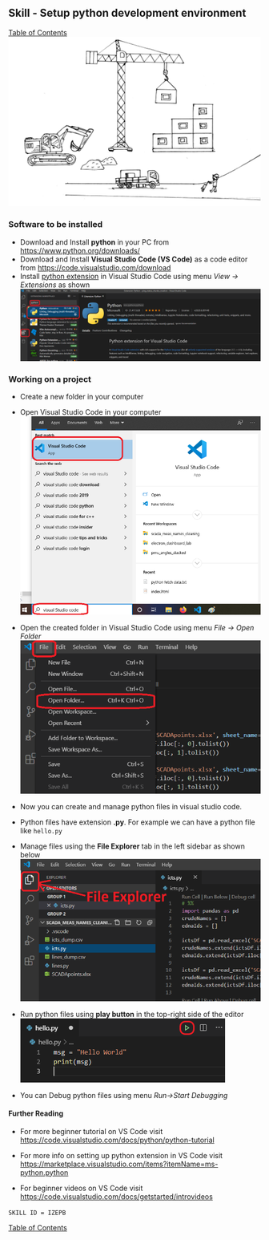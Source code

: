 ## Skill - Setup python development environment
[Table of Contents](https://nagasudhir.blogspot.com/2020/04/taming-python-table-of-contents.html)
![setting_up_dev_env_cartoon](https://github.com/nagasudhirpulla/taming_python/raw/master/blog/skills/assets/img/setting_up_dev_env_cartoon.png)
### Software to be installed
* Download and Install **python** in your PC from https://www.python.org/downloads/
* Download and Install **Visual Studio Code (VS Code)** as a code editor from https://code.visualstudio.com/download
* Install [python extension](https://marketplace.visualstudio.com/items?itemName=ms-python.python) in Visual Studio Code using menu *View -> Extensions* as shown 
![python_vs_code_extension](https://github.com/nagasudhirpulla/taming_python/raw/master/blog/skills/assets/img/python_vs_code_extension.png)

### Working on a project
* Create a new folder in your computer
* Open Visual Studio Code in your computer
![Open Visual Studio Code](https://github.com/nagasudhirpulla/taming_python/raw/master/blog/skills/assets/img/open-visual-studio-code.png)
* Open the created folder in Visual Studio Code using menu *File -> Open Folder*
![Open Folder in Visual Studio Code](https://github.com/nagasudhirpulla/taming_python/raw/master/blog/skills/assets/img/open-folder-in-visual-studio-code.png)
* Now you can create and manage python files in visual studio code.
* Python files have extension __.py__. For example we can have a python file like ```hello.py```
* Manage files using the **File Explorer** tab in the left sidebar as shown below
![File Explorer in Visual Studio Code](https://github.com/nagasudhirpulla/taming_python/raw/master/blog/skills/assets/img/file-explorer-in-visual-studio-code.png) 

* Run python files using __play button__ in the top-right side of the editor
![Using the run python file in terminal button](https://github.com/nagasudhirpulla/taming_python/raw/master/blog/skills/assets/img/run-python-file-in-terminal-button.png)
* You can Debug python files using menu *Run->Start Debugging*

#### Further Reading
* For more beginner tutorial on VS Code visit https://code.visualstudio.com/docs/python/python-tutorial

* For more info on setting up python extension in VS Code visit https://marketplace.visualstudio.com/items?itemName=ms-python.python

* For beginner videos on VS Code visit https://code.visualstudio.com/docs/getstarted/introvideos


```SKILL ID = IZEPB```

[Table of Contents](https://nagasudhir.blogspot.com/2020/04/taming-python-table-of-contents.html)
<!--stackedit_data:
eyJwcm9wZXJ0aWVzIjoidGl0bGU6IFNldHVwIFB5dGhvbiBEZX
ZlbG9wbWVudCBFbnZpcm9ubWVudFxuYXV0aG9yOiBOYWdhc3Vk
aGlyIFB1bGxhXG50YWdzOiAncHl0aG9uLGxlYXJuaW5nLHR1dG
9yaWFsJ1xuY2F0ZWdvcmllczogdGFtaW5nX3B5dGhvbl9za2ls
bFxuZGF0ZTogJzIwMjAtMDQtMTUnXG4iLCJoaXN0b3J5IjpbLT
gwMDI5MDU4NCwyMDgwMDI4MDM5LDgyOTMxMzIxMSwxNjU5MjQ5
MjU0LDE5MjU2MjM2NDYsLTMxMDUxMzUwMCw4MDU0MzYyNzUsLT
c2NTU3NjI5NSwxMDg3Mzk2NTAzLC0xOTQwNzIwNjQ2LDkzMzY1
NDcxMF19
-->